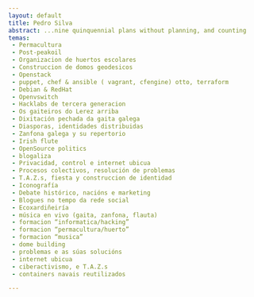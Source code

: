```yaml
---
layout: default
title: Pedro Silva
abstract: ...nine quinquennial plans without planning, and counting
temas:
 - Permacultura
 - Post-peakoil
 - Organizacion de huertos escolares
 - Construccion de domos geodesicos
 - Openstack
 - puppet, chef & ansible ( vagrant, cfengine) otto, terraform
 - Debian & RedHat
 - Openvswitch
 - Hacklabs de tercera generacion
 - Os gaiteiros do Lerez arriba
 - Dixitación pechada da gaita galega
 - Diasporas, identidades distribuidas
 - Zanfona galega y su repertorio
 - Irish flute
 - OpenSource politics
 - blogaliza
 - Privacidad, control e internet ubicua
 - Procesos colectivos, resolución de problemas
 - T.A.Z.s, fiesta y construccion de identidad
 - Iconografía
 - Debate histórico, nacións e marketing
 - Blogues no tempo da rede social
 - Ecoxardiñeiría
 - música en vivo (gaita, zanfona, flauta)
 - formacion “informatica/hacking”
 - formacion “permacultura/huerto”
 - formacion “musica”
 - dome building
 - problemas e as súas solucións
 - internet ubicua
 - ciberactivismo, e T.A.Z.s
 - containers navais reutilizados

---
```

